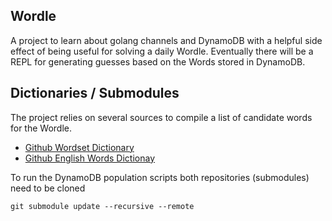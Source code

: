 Wordle
---
A project to learn about golang channels and DynamoDB with a helpful side effect of being useful for solving a daily Wordle.
Eventually there will be a REPL for generating guesses based on the Words stored in DynamoDB. 

Dictionaries / Submodules
---
The project relies on several sources to compile a list of candidate words for the Wordle.
* [Github Wordset Dictionary](https://github.com/wordset/wordset-dictionary.git)
* [Github English Words Dictionay](git@github.com:dwyl/english-words.git)

To run the DynamoDB population scripts both repositories (submodules) need to be cloned
```shell
git submodule update --recursive --remote
```